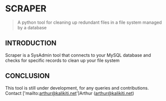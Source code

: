 # SCRAPER

> A python tool for cleaning up redundant files in a file system managed by a database

## INTRODUCTION

Scraper is a SysAdmin tool that connects to your MySQL database and checks for specific records to clean up your file system

## CONCLUSION

This tool is still under development, for any queries and contributions. Contact ['mailto:arthur@kalikiti.net']Arthur (arthur@kalikiti.net)